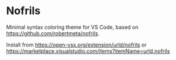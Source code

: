# Nofrils

Minimal syntax coloring theme for VS Code, based on https://github.com/robertmeta/nofrils.

Install from https://open-vsx.org/extension/urld/nofrils or https://marketplace.visualstudio.com/items?itemName=urld.nofrils
